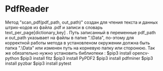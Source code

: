 # PdfReader
Метод "scan_pdf(pdf_path, out_path)" создан для чтения текста и данных штрих-кодов из файла .pdf и записи в словарь text_per_page[dictionary_key] . 
Путь записанный в переменные pdf_path и out_path указывает на файлы в папке ".\Data", по-этому для корректной работы метода в установленом окружении должна быть папка ".\Data" или изменен путь на корневую папку или сторонюю.
Так же обязательно нужно установить библиотеки : 
$pip3 install opencv-python
$pip3 install fitz
$pip3 install PyPDF2
$pip3 install pdfminer
$pip3 install pyzbar
$pip3 install pytest

